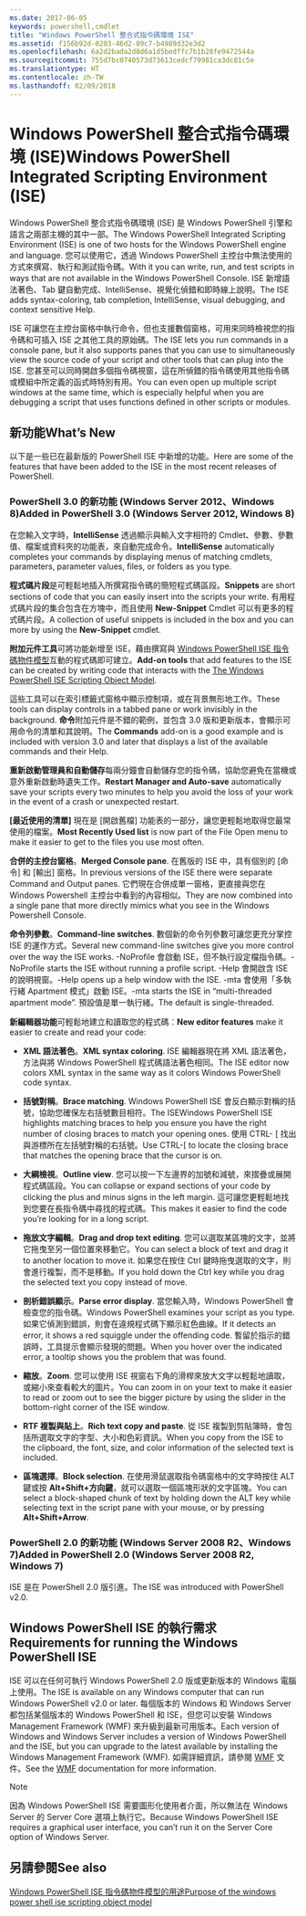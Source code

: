 ```yaml
---
ms.date: 2017-06-05
keywords: powershell,cmdlet
title: "Windows PowerShell 整合式指令碼環境 ISE"
ms.assetid: f156b92d-0203-46d2-89c7-b4989d32e3d2
ms.openlocfilehash: 6a2d2bada2d8d6a1d5bedffc7b1b28fe9472544a
ms.sourcegitcommit: 755d7bc0740573d73613cedcf79981ca3dc81c5e
ms.translationtype: HT
ms.contentlocale: zh-TW
ms.lasthandoff: 02/09/2018
---
```

# <a name="windows-powershell-integrated-scripting-environment-ise"></a><span data-ttu-id="725d6-103">Windows PowerShell 整合式指令碼環境 (ISE)</span><span class="sxs-lookup"><span data-stu-id="725d6-103">Windows PowerShell Integrated Scripting Environment (ISE)</span></span>

<span data-ttu-id="725d6-104">Windows PowerShell 整合式指令碼環境 (ISE) 是 Windows PowerShell 引擎和語言之兩部主機的其中一部。</span><span class="sxs-lookup"><span data-stu-id="725d6-104">The Windows PowerShell Integrated Scripting Environment (ISE) is one of two hosts for the Windows PowerShell engine and language.</span></span> <span data-ttu-id="725d6-105">您可以使用它，透過 Windows PowerShell 主控台中無法使用的方式來撰寫、執行和測試指令碼。</span><span class="sxs-lookup"><span data-stu-id="725d6-105">With it you can write, run, and test scripts in ways that are not available in the Windows PowerShell Console.</span></span> <span data-ttu-id="725d6-106">ISE 新增語法著色、Tab 鍵自動完成、IntelliSense、視覺化偵錯和即時線上說明。</span><span class="sxs-lookup"><span data-stu-id="725d6-106">The ISE adds syntax-coloring, tab completion, IntelliSense, visual debugging, and context sensitive Help.</span></span>

<span data-ttu-id="725d6-107">ISE 可讓您在主控台窗格中執行命令，但也支援數個窗格，可用來同時檢視您的指令碼和可插入 ISE 之其他工具的原始碼。</span><span class="sxs-lookup"><span data-stu-id="725d6-107">The ISE lets you run commands in a console pane, but it also supports panes that you can use to simultaneously view the source code of your script and other tools that can plug into the ISE.</span></span> <span data-ttu-id="725d6-108">您甚至可以同時開啟多個指令碼視窗，這在所偵錯的指令碼使用其他指令碼或模組中所定義的函式時特別有用。</span><span class="sxs-lookup"><span data-stu-id="725d6-108">You can even open up multiple script windows at the same time, which is especially helpful when you are debugging a script that uses functions defined in other scripts or modules.</span></span>

## <a name="whats-new"></a><span data-ttu-id="725d6-109">新功能</span><span class="sxs-lookup"><span data-stu-id="725d6-109">What’s New</span></span>

<span data-ttu-id="725d6-110">以下是一些已在最新版的 PowerShell ISE 中新增的功能。</span><span class="sxs-lookup"><span data-stu-id="725d6-110">Here are some of the features that have been added to the ISE in the most recent releases of PowerShell.</span></span>

### <a name="added-in-powershell-30-windows-server-2012-windows-8"></a><span data-ttu-id="725d6-111">PowerShell 3.0 的新功能 (Windows Server 2012、Windows 8)</span><span class="sxs-lookup"><span data-stu-id="725d6-111">Added in PowerShell 3.0 (Windows Server 2012, Windows 8)</span></span>

<span data-ttu-id="725d6-112">在您輸入文字時，**IntelliSense** 透過顯示與輸入文字相符的 Cmdlet、參數、參數值、檔案或資料夾的功能表，來自動完成命令。</span><span class="sxs-lookup"><span data-stu-id="725d6-112">**IntelliSense** automatically completes your commands by displaying menus of matching cmdlets, parameters, parameter values, files, or folders as you type.</span></span>

<span data-ttu-id="725d6-113">**程式碼片段**是可輕鬆地插入所撰寫指令碼的簡短程式碼區段。</span><span class="sxs-lookup"><span data-stu-id="725d6-113">**Snippets** are short sections of code that you can easily insert into the scripts your write.</span></span> <span data-ttu-id="725d6-114">有用程式碼片段的集合包含在方塊中，而且使用 **New-Snippet** Cmdlet 可以有更多的程式碼片段。</span><span class="sxs-lookup"><span data-stu-id="725d6-114">A collection of useful snippets is included in the box and you can more by using the **New-Snippet** cmdlet.</span></span>

<span data-ttu-id="725d6-115">**附加元件工具**可將功能新增至 ISE，藉由撰寫與 [Windows PowerShell ISE 指令碼物件模型](../../core-powershell/ise/The-ISE-Object-Model-Hierarchy.md)互動的程式碼即可建立。</span><span class="sxs-lookup"><span data-stu-id="725d6-115">**Add-on tools** that add features to the ISE can be created by writing code that interacts with the [The Windows PowerShell ISE Scripting Object Model](../../core-powershell/ise/The-ISE-Object-Model-Hierarchy.md).</span></span>

<span data-ttu-id="725d6-116">這些工具可以在索引標籤式窗格中顯示控制項，或在背景無形地工作。</span><span class="sxs-lookup"><span data-stu-id="725d6-116">These tools can display controls in a tabbed pane or work invisibly in the background.</span></span> <span data-ttu-id="725d6-117">**命令**附加元件是不錯的範例，並包含 3.0 版和更新版本，會顯示可用命令的清單和其說明。</span><span class="sxs-lookup"><span data-stu-id="725d6-117">The **Commands** add-on is a good example and is included with version 3.0 and later that displays a list of the available commands and their Help.</span></span>

<span data-ttu-id="725d6-118">**重新啟動管理員和自動儲存**每兩分鐘會自動儲存您的指令碼，協助您避免在當機或意外重新啟動時遺失工作。</span><span class="sxs-lookup"><span data-stu-id="725d6-118">**Restart Manager and Auto-save** automatically save your scripts every two minutes to help you avoid the loss of your work in the event of a crash or unexpected restart.</span></span>

<span data-ttu-id="725d6-119">**[最近使用的清單]** 現在是 [開啟舊檔] 功能表的一部分，讓您更輕鬆地取得您最常使用的檔案。</span><span class="sxs-lookup"><span data-stu-id="725d6-119">**Most Recently Used list** is now part of the File Open menu to make it easier to get to the files you use most often.</span></span>

<span data-ttu-id="725d6-120">**合併的主控台窗格**。</span><span class="sxs-lookup"><span data-stu-id="725d6-120">**Merged Console pane**.</span></span> <span data-ttu-id="725d6-121">在舊版的 ISE 中，具有個別的 [命令] 和 [輸出] 窗格。</span><span class="sxs-lookup"><span data-stu-id="725d6-121">In previous versions of the ISE there were separate Command and Output panes.</span></span> <span data-ttu-id="725d6-122">它們現在合併成單一窗格，更直接與您在 Windows Powershell 主控台中看到的內容相似。</span><span class="sxs-lookup"><span data-stu-id="725d6-122">They are now combined into a single pane that more directly mimics what you see in the Windows Powershell Console.</span></span>

<span data-ttu-id="725d6-123">**命令列參數**。</span><span class="sxs-lookup"><span data-stu-id="725d6-123">**Command-line switches**.</span></span> <span data-ttu-id="725d6-124">數個新的命令列參數可讓您更充分掌控 ISE 的運作方式。</span><span class="sxs-lookup"><span data-stu-id="725d6-124">Several new command-line switches give you more control over the way the ISE works.</span></span> <span data-ttu-id="725d6-125">-NoProfile 會啟動 ISE，但不執行設定檔指令碼。</span><span class="sxs-lookup"><span data-stu-id="725d6-125">-NoProfile starts the ISE without running a profile script.</span></span> <span data-ttu-id="725d6-126">-Help 會開啟含 ISE 的說明視窗。</span><span class="sxs-lookup"><span data-stu-id="725d6-126">-Help opens up a help window with the ISE.</span></span> <span data-ttu-id="725d6-127">-mta 會使用「多執行緒 Apartment 模式」啟動 ISE。</span><span class="sxs-lookup"><span data-stu-id="725d6-127">-mta starts the ISE in “multi-threaded apartment mode”.</span></span> <span data-ttu-id="725d6-128">預設值是單一執行緒。</span><span class="sxs-lookup"><span data-stu-id="725d6-128">The default is single-threaded.</span></span>

<span data-ttu-id="725d6-129">**新編輯器功能**可輕鬆地建立和讀取您的程式碼︰</span><span class="sxs-lookup"><span data-stu-id="725d6-129">**New editor features** make it easier to create and read your code:</span></span>

- <span data-ttu-id="725d6-130">**XML 語法著色**。</span><span class="sxs-lookup"><span data-stu-id="725d6-130">**XML syntax coloring**.</span></span> <span data-ttu-id="725d6-131">ISE 編輯器現在將 XML 語法著色，方法與將 Windows PowerShell 程式碼語法著色相同。</span><span class="sxs-lookup"><span data-stu-id="725d6-131">The ISE editor now colors XML syntax in the same way as it colors Windows PowerShell code syntax.</span></span>

- <span data-ttu-id="725d6-132">**括號對稱**。</span><span class="sxs-lookup"><span data-stu-id="725d6-132">**Brace matching**.</span></span> <span data-ttu-id="725d6-133">Windows PowerShell ISE 會反白顯示對稱的括號，協助您確保左右括號數目相符。</span><span class="sxs-lookup"><span data-stu-id="725d6-133">The ISEWindows PowerShell ISE highlights matching braces to help you ensure you have the right number of closing braces to match your opening ones.</span></span> <span data-ttu-id="725d6-134">使用 CTRL- \[ 找出與游標所在左括號對稱的右括號。</span><span class="sxs-lookup"><span data-stu-id="725d6-134">Use CTRL-\[ to locate the closing brace that matches the opening brace that the cursor is on.</span></span>

- <span data-ttu-id="725d6-135">**大綱檢視**。</span><span class="sxs-lookup"><span data-stu-id="725d6-135">**Outline view**.</span></span> <span data-ttu-id="725d6-136">您可以按一下左邊界的加號和減號，來摺疊或展開程式碼區段。</span><span class="sxs-lookup"><span data-stu-id="725d6-136">You can collapse or expand sections of your code by clicking the plus and minus signs in the left margin.</span></span> <span data-ttu-id="725d6-137">這可讓您更輕鬆地找到您要在長指令碼中尋找的程式碼。</span><span class="sxs-lookup"><span data-stu-id="725d6-137">This makes it easier to find the code you’re looking for in a long script.</span></span>

- <span data-ttu-id="725d6-138">**拖放文字編輯**。</span><span class="sxs-lookup"><span data-stu-id="725d6-138">**Drag and drop text editing**.</span></span> <span data-ttu-id="725d6-139">您可以選取某區塊的文字，並將它拖曳至另一個位置來移動它。</span><span class="sxs-lookup"><span data-stu-id="725d6-139">You can select a block of text and drag it to another location to move it.</span></span> <span data-ttu-id="725d6-140">如果您在按住 Ctrl 鍵時拖曳選取的文字，則會進行複製，而不是移動。</span><span class="sxs-lookup"><span data-stu-id="725d6-140">If you hold down the Ctrl key while you drag the selected text you copy instead of move.</span></span>

- <span data-ttu-id="725d6-141">**剖析錯誤顯示**。</span><span class="sxs-lookup"><span data-stu-id="725d6-141">**Parse error display**.</span></span> <span data-ttu-id="725d6-142">當您輸入時，Windows PowerShell 會檢查您的指令碼。</span><span class="sxs-lookup"><span data-stu-id="725d6-142">Windows PowerShell examines your script as you type.</span></span> <span data-ttu-id="725d6-143">如果它偵測到錯誤，則會在違規程式碼下顯示紅色曲線。</span><span class="sxs-lookup"><span data-stu-id="725d6-143">If it detects an error, it shows a red squiggle under the offending code.</span></span> <span data-ttu-id="725d6-144">暫留於指示的錯誤時，工具提示會顯示發現的問題。</span><span class="sxs-lookup"><span data-stu-id="725d6-144">When you hover over the indicated error, a tooltip shows you the problem that was found.</span></span>

- <span data-ttu-id="725d6-145">**縮放**。</span><span class="sxs-lookup"><span data-stu-id="725d6-145">**Zoom**.</span></span> <span data-ttu-id="725d6-146">您可以使用 ISE 視窗右下角的滑桿來放大文字以輕鬆地讀取，或縮小來查看較大的圖片。</span><span class="sxs-lookup"><span data-stu-id="725d6-146">You can zoom in on your text to make it easier to read or zoom out to see the bigger picture by using the slider in the bottom-right corner of the ISE window.</span></span>

- <span data-ttu-id="725d6-147">**RTF 複製與貼上**。</span><span class="sxs-lookup"><span data-stu-id="725d6-147">**Rich text copy and paste**.</span></span> <span data-ttu-id="725d6-148">從 ISE 複製到剪貼簿時，會包括所選取文字的字型、大小和色彩資訊。</span><span class="sxs-lookup"><span data-stu-id="725d6-148">When you copy from the ISE to the clipboard, the font, size, and color information of the selected text is included.</span></span>

- <span data-ttu-id="725d6-149">**區塊選擇**。</span><span class="sxs-lookup"><span data-stu-id="725d6-149">**Block selection**.</span></span> <span data-ttu-id="725d6-150">在使用滑鼠選取指令碼窗格中的文字時按住 ALT 鍵或按 **Alt+Shift+方向鍵**，就可以選取一個區塊形狀的文字區塊。</span><span class="sxs-lookup"><span data-stu-id="725d6-150">You can select a block-shaped chunk of text by holding down the ALT key while selecting text in the script pane with your mouse, or by pressing **Alt+Shift+Arrow**.</span></span>

### <a name="added-in-powershell-20-windows-server-2008-r2-windows-7"></a><span data-ttu-id="725d6-151">PowerShell 2.0 的新功能 (Windows Server 2008 R2、Windows 7)</span><span class="sxs-lookup"><span data-stu-id="725d6-151">Added in PowerShell 2.0 (Windows Server 2008 R2, Windows 7)</span></span>

<span data-ttu-id="725d6-152">ISE 是在 PowerShell 2.0 版引進。</span><span class="sxs-lookup"><span data-stu-id="725d6-152">The ISE was introduced with PowerShell v2.0.</span></span>

## <a name="requirements-for-running-the-windows-powershell-ise"></a><span data-ttu-id="725d6-153">Windows PowerShell ISE 的執行需求</span><span class="sxs-lookup"><span data-stu-id="725d6-153">Requirements for running the Windows PowerShell ISE</span></span>

<span data-ttu-id="725d6-154">ISE 可以在任何可執行 Windows PowerShell 2.0 版或更新版本的 Windows 電腦上使用。</span><span class="sxs-lookup"><span data-stu-id="725d6-154">The ISE is available on any Windows computer that can run Windows PowerShell v2.0 or later.</span></span> <span data-ttu-id="725d6-155">每個版本的 Windows 和 Windows Server 都包括某個版本的 Windows PowerShell 和 ISE，但您可以安裝 Windows Management Framework (WMF) 來升級到最新可用版本。</span><span class="sxs-lookup"><span data-stu-id="725d6-155">Each version of Windows and Windows Server includes a version of Windows PowerShell and the ISE, but you can upgrade to the latest available by installing the Windows Management Framework (WMF).</span></span> <span data-ttu-id="725d6-156">如需詳細資訊，請參閱 [WMF](/powershell/wmf/readme) 文件。</span><span class="sxs-lookup"><span data-stu-id="725d6-156">See the [WMF](/powershell/wmf/readme) documentation for more information.</span></span>

> [!NOTE]
> <span data-ttu-id="725d6-157">因為 Windows PowerShell ISE 需要圖形化使用者介面，所以無法在 Windows Server 的 Server Core 選項上執行它。</span><span class="sxs-lookup"><span data-stu-id="725d6-157">Because Windows PowerShell ISE requires a graphical user interface, you can’t run it on the Server Core option of Windows Server.</span></span>

## <a name="see-also"></a><span data-ttu-id="725d6-158">另請參閱</span><span class="sxs-lookup"><span data-stu-id="725d6-158">See also</span></span>

[<span data-ttu-id="725d6-159">Windows PowerShell ISE 指令碼物件模型的用途</span><span class="sxs-lookup"><span data-stu-id="725d6-159">Purpose of the windows power shell ise scripting object model</span></span>](../../core-powershell/ise/Purpose-of-the-Windows-PowerShell-ISE-Scripting-Object-Model.md)
